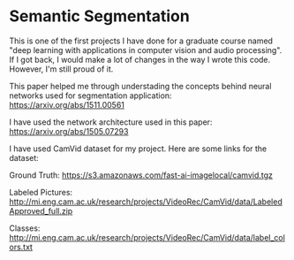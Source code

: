 # Semantic Segmentation

This is one of the first projects I have done for a graduate course named "deep learning with applications in computer vision and audio processing". If I got back, I would make a lot of changes in the way I wrote this code. However, I'm still proud of it.

This paper helped me through understading the concepts behind neural networks used for segmentation application:
https://arxiv.org/abs/1511.00561

I have used the network architecture used in this paper:
https://arxiv.org/abs/1505.07293

I have used CamVid dataset for my project. Here are some links for the dataset:

Ground Truth: https://s3.amazonaws.com/fast-ai-imagelocal/camvid.tgz

Labeled Pictures: http://mi.eng.cam.ac.uk/research/projects/VideoRec/CamVid/data/LabeledApproved_full.zip

Classes: http://mi.eng.cam.ac.uk/research/projects/VideoRec/CamVid/data/label_colors.txt
